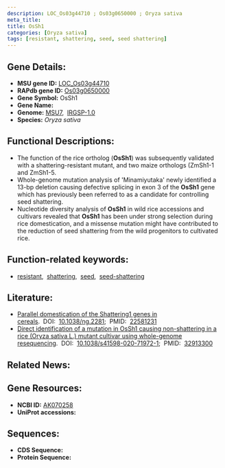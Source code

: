 ```yaml
---
description: LOC_Os03g44710 ; Os03g0650000 ; Oryza sativa
meta_title:
title: OsSh1
categories: [Oryza sativa]
tags: [resistant, shattering, seed, seed shattering]
---
```


## Gene Details:
- **MSU gene ID:** [LOC_Os03g44710](http://rice.uga.edu/cgi-bin/ORF_infopage.cgi?orf=LOC_Os03g44710)  
- **RAPdb gene ID:** [Os03g0650000](https://rapdb.dna.affrc.go.jp/locus/?name=Os03g0650000)  
- **Gene Symbol:** OsSh1
- **Gene Name:**
- **Genome:**  [MSU7](http://rice.uga.edu/),&nbsp;&nbsp;[IRGSP-1.0](https://rapdb.dna.affrc.go.jp/download/irgsp1.html)
- **Species:** *Oryza sativa*

## Functional Descriptions:
   - The function of the rice ortholog (**OsSh1**) was subsequently validated with a shattering-resistant mutant, and two maize orthologs (ZmSh1-1 and ZmSh1-5.
   - Whole-genome mutation analysis of 'Minamiyutaka' newly identified a 13-bp deletion causing defective splicing in exon 3 of the **OsSh1** gene which has previously been referred to as a candidate for controlling seed shattering.
   - Nucleotide diversity analysis of **OsSh1** in wild rice accessions and cultivars revealed that **OsSh1** has been under strong selection during rice domestication, and a missense mutation might have contributed to the reduction of seed shattering from the wild progenitors to cultivated rice.

## Function-related keywords:
   - [resistant](/tags/resistant/),&nbsp;&nbsp;[shattering](/tags/shattering/),&nbsp;&nbsp;[seed](/tags/seed/),&nbsp;&nbsp;[seed-shattering](/tags/seed-shattering/)

## Literature:
   - [Parallel domestication of the Shattering1 genes in cereals](https://www.doi.org/10.1038/ng.2281).&nbsp;&nbsp;DOI:&nbsp;&nbsp;[10.1038/ng.2281](https://www.doi.org/10.1038/ng.2281);&nbsp;&nbsp;PMID:&nbsp;&nbsp;[22581231](https://pubmed.ncbi.nlm.nih.gov/22581231/)
   - [Direct identification of a mutation in OsSh1 causing non-shattering in a rice (Oryza sativa L.) mutant cultivar using whole-genome resequencing](https://www.doi.org/10.1038/s41598-020-71972-1).&nbsp;&nbsp;DOI:&nbsp;&nbsp;[10.1038/s41598-020-71972-1](https://www.doi.org/10.1038/s41598-020-71972-1);&nbsp;&nbsp;PMID:&nbsp;&nbsp;[32913300](https://pubmed.ncbi.nlm.nih.gov/32913300/)

## Related News:

## Gene Resources:
- **NCBI ID:**  [AK070258](http://www.ncbi.nlm.nih.gov/nuccore/AK070258)
- **UniProt accessions:** [](https://www.uniprot.org/uniprotkb//entry)

## Sequences:
- **CDS Sequence:**
- **Protein Sequence:**

